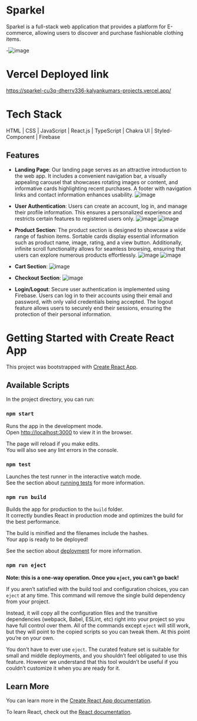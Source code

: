 # Sparkel
 Sparkel is a full-stack web application that provides a platform for E-commerce, allowing users to discover and purchase fashionable clothing items.

-![image](https://github.com/kkalyankumar9/loud-weight-1875/assets/112814583/cc0a8796-ba69-40d0-8eeb-b245dd61e749)

# Vercel Deployed link
https://sparkel-cu3q-dherrv336-kalyankumars-projects.vercel.app/

# Tech Stack
HTML | CSS | JavaScript |  React.js  | TypeScript | Chakra UI | Styled-Component | Firebase 

## Features
- **Landing Page**: Our landing page serves as an attractive introduction to the web app. It includes a convenient navigation bar, a visually appealing carousel that showcases rotating images or content, and informative cards highlighting recent purchases. A footer with navigation links and contact information enhances usability.
![image](https://github.com/kkalyankumar9/loud-weight-1875/assets/112814583/90cc72ac-79b6-4ae8-b5f0-2f7db9c974b2)

- **User Authentication**: Users can create an account, log in, and manage their profile information. This ensures a personalized experience and restricts certain features to registered users only.
  ![image](https://github.com/kkalyankumar9/loud-weight-1875/assets/112814583/150381cf-c187-4d23-a7df-e5d9439e4685)
  ![image](https://github.com/kkalyankumar9/loud-weight-1875/assets/112814583/396a771b-2a48-43eb-939a-0ef0cdf330da)

- **Product Section**: The product section is designed to showcase a wide range of fashion items. Sortable cards display essential information such as product name, image, rating, and a view button. Additionally, infinite scroll functionality allows for seamless browsing, ensuring that users can explore numerous products effortlessly.
 ![image](https://github.com/kkalyankumar9/loud-weight-1875/assets/112814583/84aaea44-ec1a-4cf4-bdf2-1af78f1bc75c)
 ![image](https://github.com/kkalyankumar9/loud-weight-1875/assets/112814583/90cdb2cb-72f9-487a-ac61-44ec4de3dd78)

- **Cart Section**:
  ![image](https://github.com/kkalyankumar9/loud-weight-1875/assets/112814583/2bce50c4-fca7-4b08-b8c5-e482acbc1002)

- **Checkout Section**:
  ![image](https://github.com/kkalyankumar9/loud-weight-1875/assets/112814583/fcb2b331-ba0a-40a1-9050-5805950c00d5)

- **Login/Logout**: Secure user authentication is implemented using Firebase. Users can log in to their accounts using their email and password, with only valid credentials being accepted. The logout feature allows users to securely end their sessions, ensuring the protection of their personal information.

# Getting Started with Create React App

This project was bootstrapped with [Create React App](https://github.com/facebook/create-react-app).

## Available Scripts

In the project directory, you can run:

### `npm start`

Runs the app in the development mode.\
Open [http://localhost:3000](http://localhost:3000) to view it in the browser.

The page will reload if you make edits.\
You will also see any lint errors in the console.

### `npm test`

Launches the test runner in the interactive watch mode.\
See the section about [running tests](https://facebook.github.io/create-react-app/docs/running-tests) for more information.

### `npm run build`

Builds the app for production to the `build` folder.\
It correctly bundles React in production mode and optimizes the build for the best performance.

The build is minified and the filenames include the hashes.\
Your app is ready to be deployed!

See the section about [deployment](https://facebook.github.io/create-react-app/docs/deployment) for more information.

### `npm run eject`

**Note: this is a one-way operation. Once you `eject`, you can’t go back!**

If you aren’t satisfied with the build tool and configuration choices, you can `eject` at any time. This command will remove the single build dependency from your project.

Instead, it will copy all the configuration files and the transitive dependencies (webpack, Babel, ESLint, etc) right into your project so you have full control over them. All of the commands except `eject` will still work, but they will point to the copied scripts so you can tweak them. At this point you’re on your own.

You don’t have to ever use `eject`. The curated feature set is suitable for small and middle deployments, and you shouldn’t feel obligated to use this feature. However we understand that this tool wouldn’t be useful if you couldn’t customize it when you are ready for it.

## Learn More

You can learn more in the [Create React App documentation](https://facebook.github.io/create-react-app/docs/getting-started).

To learn React, check out the [React documentation](https://reactjs.org/).





<!-- https://i.ibb.co/6ZTK02S/Final-logo.png     <----  logo -->
